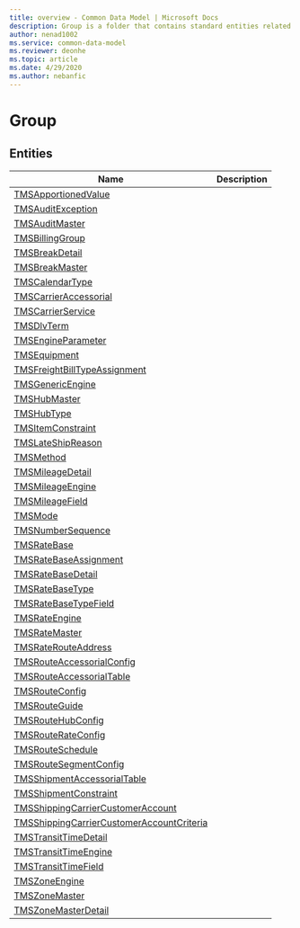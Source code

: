 ```yaml
---
title: overview - Common Data Model | Microsoft Docs
description: Group is a folder that contains standard entities related to the Common Data Model.
author: nenad1002
ms.service: common-data-model
ms.reviewer: deonhe
ms.topic: article
ms.date: 4/29/2020
ms.author: nebanfic
---
```


# Group


## Entities

|Name|Description|
|---|---|
|[TMSApportionedValue](TMSApportionedValue.md)||
|[TMSAuditException](TMSAuditException.md)||
|[TMSAuditMaster](TMSAuditMaster.md)||
|[TMSBillingGroup](TMSBillingGroup.md)||
|[TMSBreakDetail](TMSBreakDetail.md)||
|[TMSBreakMaster](TMSBreakMaster.md)||
|[TMSCalendarType](TMSCalendarType.md)||
|[TMSCarrierAccessorial](TMSCarrierAccessorial.md)||
|[TMSCarrierService](TMSCarrierService.md)||
|[TMSDlvTerm](TMSDlvTerm.md)||
|[TMSEngineParameter](TMSEngineParameter.md)||
|[TMSEquipment](TMSEquipment.md)||
|[TMSFreightBillTypeAssignment](TMSFreightBillTypeAssignment.md)||
|[TMSGenericEngine](TMSGenericEngine.md)||
|[TMSHubMaster](TMSHubMaster.md)||
|[TMSHubType](TMSHubType.md)||
|[TMSItemConstraint](TMSItemConstraint.md)||
|[TMSLateShipReason](TMSLateShipReason.md)||
|[TMSMethod](TMSMethod.md)||
|[TMSMileageDetail](TMSMileageDetail.md)||
|[TMSMileageEngine](TMSMileageEngine.md)||
|[TMSMileageField](TMSMileageField.md)||
|[TMSMode](TMSMode.md)||
|[TMSNumberSequence](TMSNumberSequence.md)||
|[TMSRateBase](TMSRateBase.md)||
|[TMSRateBaseAssignment](TMSRateBaseAssignment.md)||
|[TMSRateBaseDetail](TMSRateBaseDetail.md)||
|[TMSRateBaseType](TMSRateBaseType.md)||
|[TMSRateBaseTypeField](TMSRateBaseTypeField.md)||
|[TMSRateEngine](TMSRateEngine.md)||
|[TMSRateMaster](TMSRateMaster.md)||
|[TMSRateRouteAddress](TMSRateRouteAddress.md)||
|[TMSRouteAccessorialConfig](TMSRouteAccessorialConfig.md)||
|[TMSRouteAccessorialTable](TMSRouteAccessorialTable.md)||
|[TMSRouteConfig](TMSRouteConfig.md)||
|[TMSRouteGuide](TMSRouteGuide.md)||
|[TMSRouteHubConfig](TMSRouteHubConfig.md)||
|[TMSRouteRateConfig](TMSRouteRateConfig.md)||
|[TMSRouteSchedule](TMSRouteSchedule.md)||
|[TMSRouteSegmentConfig](TMSRouteSegmentConfig.md)||
|[TMSShipmentAccessorialTable](TMSShipmentAccessorialTable.md)||
|[TMSShipmentConstraint](TMSShipmentConstraint.md)||
|[TMSShippingCarrierCustomerAccount](TMSShippingCarrierCustomerAccount.md)||
|[TMSShippingCarrierCustomerAccountCriteria](TMSShippingCarrierCustomerAccountCriteria.md)||
|[TMSTransitTimeDetail](TMSTransitTimeDetail.md)||
|[TMSTransitTimeEngine](TMSTransitTimeEngine.md)||
|[TMSTransitTimeField](TMSTransitTimeField.md)||
|[TMSZoneEngine](TMSZoneEngine.md)||
|[TMSZoneMaster](TMSZoneMaster.md)||
|[TMSZoneMasterDetail](TMSZoneMasterDetail.md)||
